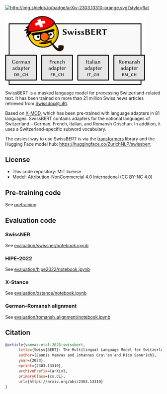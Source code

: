 <a href="https://arxiv.org/abs/2303.13310" target="_blank"><img src="http://img.shields.io/badge/arXiv-2303.13310-orange.svg?style=flat" alt="http://img.shields.io/badge/arXiv-2303.13310-orange.svg?style=flat"></a>

<img src="swissbert-diagram.png" alt="SwissBERT is a transformer encoder with language adapters in each layer. There is an adapter for each national language of Switzerland. The other parameters in the model are shared among the four languages." width="450">

SwissBERT is a masked language model for processing Switzerland-related text. It has been trained on more than 21 million Swiss news articles retrieved from [Swissdox@LiRI](https://t.uzh.ch/1hI).

Based on [X-MOD](https://github.com/facebookresearch/fairseq/tree/main/examples/xmod), which has been pre-trained with language adapters in 81 languages.
SwissBERT contains adapters for the national languages of Switzerland – German, French, Italian, and Romansh Grischun.
In addition, it uses a Switzerland-specific subword vocabulary.

The easiest way to use SwissBERT is via the [transformers](https://github.com/huggingface/transformers) library and the Hugging Face model hub: https://huggingface.co/ZurichNLP/swissbert

## License
- This code repository: MIT license
- Model: Attribution-NonCommercial 4.0 International (CC BY-NC 4.0)

## Pre-training code
See [pretraining](pretraining)

## Evaluation code

### SwissNER
See [evaluation/swissner/notebook.ipynb](evaluation/swissner/notebook.ipynb)

### HIPE-2022
See [evaluation/hipe2022/notebook.ipynb](evaluation/hipe2022/notebook.ipynb)

### X-Stance
See [evaluation/xstance/notebook.ipynb](evaluation/xstance/notebook.ipynb)

### German–Romansh alignment
See [evaluation/romansh_alignment/notebook.ipynb](evaluation/romansh_alignment/notebook.ipynb)

## Citation
```bibtex
@article{vamvas-etal-2023-swissbert,
      title={Swiss{BERT}: The Multilingual Language Model for Switzerland}, 
      author={Jannis Vamvas and Johannes Gra\"en and Rico Sennrich},
      year={2023},
      eprint={2303.13310},
      archivePrefix={arXiv},
      primaryClass={cs.CL},
      url={https://arxiv.org/abs/2303.13310}
}
```
